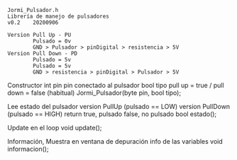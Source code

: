 	Jormi_Pulsador.h
	Librería de manejo de pulsadores
	v0.2	20200906
	
	Version Pull Up - PU
			Pulsado = 0v
			GND > Pulsador > pinDigital > resistencia > 5V
	Version Pull Down - PD		
			Pulsado = 5v
			Pulsado = 5v
			GND > resistencia > pinDigital > Pulsador > 5V


Constructor
	int pin		pin conectado al pulsador
	bool tipo	pull up = true	/ pull down = false (habitual)
Jormi_Pulsador(byte pin, bool tipo);


Lee estado del pulsador
	version PullUp (pulsado == LOW)
	version PullDown (pulsado == HIGH)
	return
		true, pulsado
		false, no pulsado
bool estado();


Update en el loop
void update();

Información, Muestra en ventana de depuración info de las variables
void informacion();
